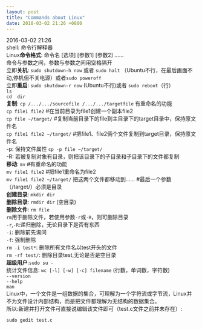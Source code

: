 ```yaml
---
layout: post
title: "Commands about Linux"
date: 2018-03-02 21:26 +0800
---
```

2016-03-02 21:26  
shell: 命令行解释器  
Linux**命令格式**: 命令名 [选项] [参数1] [参数2] ……   
命令与参数之间，参数与参数之间用空格隔开  
立即**关机**:  `sudo shutdown-h now` 或者 `sudo halt` （Ubuntu不行，在最后画面不动,停机但不关电源）或者`sudo poweroff`  
立即**重启**:  `sudo shutdown-r now` (Ubuntu不行)或者 `sudo reboot`（行）  
`ls`  
`cd  dir`  
**复制**: `cp /.../.../sourcefile /.../.../targetfile` 有重命名的功能  
`cp file1 file2` #在当前目录为file1创建一个副本file2  
`cp file ~/target/` #复制当前目录下的file到主目录下的target目录中，保持原文件名  
`cp file1 file2 ~/target/` #把file1、file2俩个文件复制到target目录，保持原文件名  
-p: 保持文件属性 `cp -p file ~/target/`  
-R: 若被复制对象有目录，则把该目录下的子目录和子目录下的文件都复制  
**移动**: `mv` #有重命名的功能  
`mv file1 file2` #把file1重命名为file2  
`mv file1 file2 ~/target/` 把这两个文件都移动到…… #最后一个参数（/target/）必须是目录  
**创建目录**: `mkdir dir`  
**删除目录**: `rmdir dir`  (空目录)  
**删除文件**: `rm file`  
`rm`用于删除文件，若使用参数`-r`或`-R`，则可删除目录  
`-r`,`-R`:递归删除，无论目录下是否有东西  
`-i`: 删除前先询问  
`-f`: 强制删除  
`rm -i test*`: 删除所有文件名以test开头的文件  
`rm -rf test/`: 删除目录test,无论是否是空目录  
**超级用户**:`sudo su -`  
统计文件信息: `wc [-l] [-w] [-c] filename` (行数，单词数，字符数)  
`--version`  
`--help`  
`man`  
Linux中，一个文件是一组数据的集合，可理解为一个字符流或字节流，Linux并不为文件设计内部结构，而是把文件都理解为无结构的数据集合。  
所以:新建并打开文件可直接说编辑该文件即可（test.c文件之前并未存在）:

    sudo gedit test.c

